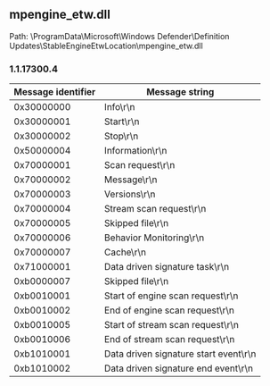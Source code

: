 ## mpengine_etw.dll

Path: \ProgramData\Microsoft\Windows Defender\Definition Updates\StableEngineEtwLocation\mpengine_etw.dll

### 1.1.17300.4

Message identifier | Message string
--- | ---
0x30000000 | Info\r\n
0x30000001 | Start\r\n
0x30000002 | Stop\r\n
0x50000004 | Information\r\n
0x70000001 | Scan request\r\n
0x70000002 | Message\r\n
0x70000003 | Versions\r\n
0x70000004 | Stream scan request\r\n
0x70000005 | Skipped file\r\n
0x70000006 | Behavior Monitoring\r\n
0x70000007 | Cache\r\n
0x71000001 | Data driven signature task\r\n
0xb0000007 | Skipped file\r\n
0xb0010001 | Start of engine scan request\r\n
0xb0010002 | End of engine scan request\r\n
0xb0010005 | Start of stream scan request\r\n
0xb0010006 | End of stream scan request\r\n
0xb1010001 | Data driven signature start event\r\n
0xb1010002 | Data driven signature end event\r\n
